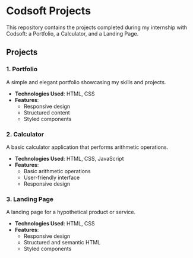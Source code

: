 # Codsoft Projects

This repository contains the projects completed during my internship with Codsoft: a Portfolio, a Calculator, and a Landing Page.

## Projects

### 1. Portfolio
A simple and elegant portfolio showcasing my skills and projects.

- **Technologies Used**: HTML, CSS
- **Features**:
  - Responsive design
  - Structured content
  - Styled components

### 2. Calculator
A basic calculator application that performs arithmetic operations.

- **Technologies Used**: HTML, CSS, JavaScript
- **Features**:
  - Basic arithmetic operations
  - User-friendly interface
  - Responsive design

### 3. Landing Page
A landing page for a hypothetical product or service.

- **Technologies Used**: HTML, CSS
- **Features**:
  - Responsive design
  - Structured and semantic HTML
  - Styled components
